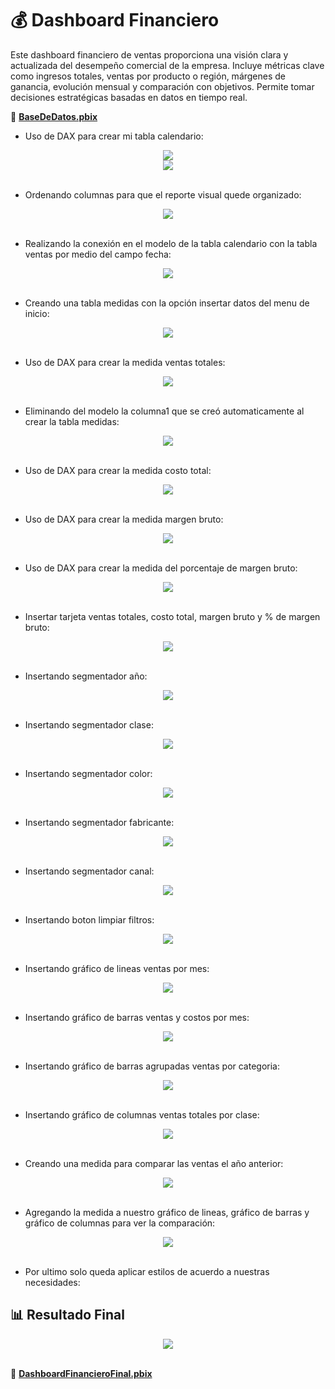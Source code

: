 # :moneybag: Dashboard Financiero

Este dashboard financiero de ventas proporciona una visión clara y actualizada del desempeño comercial de la empresa. Incluye métricas clave como ingresos totales, ventas por producto o región, márgenes de ganancia, evolución mensual y comparación con objetivos. Permite tomar decisiones estratégicas basadas en datos en tiempo real.

:link: **[BaseDeDatos.pbix](https://raw.githubusercontent.com/WilliamLopez663/Dashboard-Financiero/main/assets/docs/DashboardFinancieroDatos.pbix)**

- Uso de DAX para crear mi tabla calendario:
<div align="center">
  <img  src="https://raw.githubusercontent.com/WilliamLopez663/Dashboard-Financiero/main/assets/images/dax-tabla-calendario.PNG">
</div>
<div align="center">
  <img  src="https://raw.githubusercontent.com/WilliamLopez663/Dashboard-Financiero/main/assets/images/tabla-calendario-creada.PNG">
</div>
<br>

- Ordenando columnas para que el reporte visual quede organizado:
<div align="center">
  <img  src="https://raw.githubusercontent.com/WilliamLopez663/Dashboard-Financiero/main/assets/images/ordenar-columnas.PNG">
</div>
<br>

- Realizando la conexión en el modelo de la tabla calendario con la tabla ventas por medio del campo fecha:
<div align="center">
  <img  src="https://raw.githubusercontent.com/WilliamLopez663/Dashboard-Financiero/main/assets/images/conexion-modelo-ventas-calendario.PNG">
</div>
<br>

- Creando una tabla medidas con la opción insertar datos del menu de inicio:
<div align="center">
  <img  src="https://raw.githubusercontent.com/WilliamLopez663/Dashboard-Financiero/main/assets/images/insertar-datos-tabla-medidas.PNG">
</div>
<br>

- Uso de DAX para crear la medida ventas totales:
<div align="center">
  <img  src="https://raw.githubusercontent.com/WilliamLopez663/Dashboard-Financiero/main/assets/images/medida-ventas-totales.PNG">
</div>
<br>

- Eliminando del modelo la columna1 que se creó automaticamente al crear la tabla medidas:
<div align="center">
  <img  src="https://raw.githubusercontent.com/WilliamLopez663/Dashboard-Financiero/main/assets/images/eliminando-columna1-del-modelo.PNG">
</div>
<br>

- Uso de DAX para crear la medida costo total:
<div align="center">
  <img  src="https://raw.githubusercontent.com/WilliamLopez663/Dashboard-Financiero/main/assets/images/medida-costo-total.PNG">
</div>
<br>

- Uso de DAX para crear la medida margen bruto:
<div align="center">
  <img  src="https://raw.githubusercontent.com/WilliamLopez663/Dashboard-Financiero/main/assets/images/medida-margen-bruto.PNG">
</div>
<br>

- Uso de DAX para crear la medida del porcentaje de margen bruto:
<div align="center">
  <img  src="https://raw.githubusercontent.com/WilliamLopez663/Dashboard-Financiero/main/assets/images/medida-porcentaje-margen-bruto.PNG">
</div>
<br>

- Insertar tarjeta ventas totales, costo total, margen bruto y % de margen bruto:
<div align="center">
  <img  src="https://raw.githubusercontent.com/WilliamLopez663/Dashboard-Financiero/main/assets/images/insertar-tarjeta-ventas-costo-margen.PNG">
</div>
<br>

- Insertando segmentador año:
<div align="center">
  <img  src="https://raw.githubusercontent.com/WilliamLopez663/Dashboard-Financiero/main/assets/images/insertando-segmentador-año.PNG">
</div>
<br>

- Insertando segmentador clase:
<div align="center">
  <img  src="https://raw.githubusercontent.com/WilliamLopez663/Dashboard-Financiero/main/assets/images/insertando-segmentador-clase.PNG">
</div>
<br>

- Insertando segmentador color:
<div align="center">
  <img  src="https://raw.githubusercontent.com/WilliamLopez663/Dashboard-Financiero/main/assets/images/insertando-segmentador-color.PNG">
</div>
<br>

- Insertando segmentador fabricante:
<div align="center">
  <img  src="https://raw.githubusercontent.com/WilliamLopez663/Dashboard-Financiero/main/assets/images/insertando-segmentador-fabricante.PNG">
</div>
<br>

- Insertando segmentador canal:
<div align="center">
  <img  src="https://raw.githubusercontent.com/WilliamLopez663/Dashboard-Financiero/main/assets/images/insertando-segmentador-canal.PNG">
</div>
<br>

- Insertando boton limpiar filtros:
<div align="center">
  <img  src="https://raw.githubusercontent.com/WilliamLopez663/Dashboard-Financiero/main/assets/images/insertando-boton-limpiar-filtros.PNG">
</div>
<br>

- Insertando gráfico de lineas ventas por mes:
<div align="center">
  <img  src="https://raw.githubusercontent.com/WilliamLopez663/Dashboard-Financiero/main/assets/images/insertar-grafico-lineas-ventas-totales-mes.PNG">
</div>
<br>

- Insertando gráfico de barras ventas y costos por mes:
<div align="center">
  <img  src="https://raw.githubusercontent.com/WilliamLopez663/Dashboard-Financiero/main/assets/images/insertando-grafico-barras-ventas-costo.PNG">
</div>
<br>

- Insertando gráfico de barras agrupadas ventas por categoria:
<div align="center">
  <img  src="https://raw.githubusercontent.com/WilliamLopez663/Dashboard-Financiero/main/assets/images/insertar-grafico-barras-agrupadas-ventas-categoria.PNG">
</div>
<br>

- Insertando gráfico de columnas ventas totales por clase:
<div align="center">
  <img  src="https://raw.githubusercontent.com/WilliamLopez663/Dashboard-Financiero/main/assets/images/insertar-grafico-ventas-totales-clase.PNG">
</div>
<br>

- Creando una medida para comparar las ventas el año anterior:
<div align="center">
  <img  src="https://raw.githubusercontent.com/WilliamLopez663/Dashboard-Financiero/main/assets/images/ventas-totales-año-anterior.PNG">
</div>
<br>

- Agregando la medida a nuestro gráfico de lineas, gráfico de barras y gráfico de columnas para ver la comparación:
<div align="center">
  <img  src="https://raw.githubusercontent.com/WilliamLopez663/Dashboard-Financiero/main/assets/images/agregando-año-anterior-grafico-lineas-barras.PNG">
</div>
<br>

- Por ultimo solo queda aplicar estilos de acuerdo a nuestras necesidades:

## :bar_chart: Resultado Final
<div align="center">
  <img  src="https://raw.githubusercontent.com/WilliamLopez663/Dashboard-Financiero/main/assets/images/resultado-final.PNG">
</div>
<br>

:link: **[DashboardFinancieroFinal.pbix](https://raw.githubusercontent.com/WilliamLopez663/Dashboard-Financiero/main/assets/docs/DashboardFinancieroFinal.pbix)**


